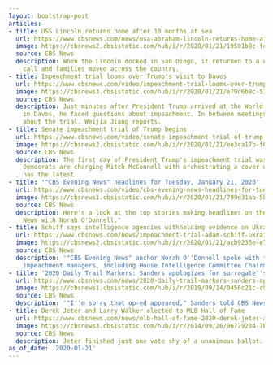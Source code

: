 ```yaml
---
layout: bootstrap-post
articles:
- title: USS Lincoln returns home after 10 months at sea
  url: https://www.cbsnews.com/news/usa-abraham-lincoln-returns-home-after-10-months-at-sea-2020-01-21/
  image: https://cbsnews2.cbsistatic.com/hub/i/r/2020/01/21/19501b8c-fd30-4250-a877-ce5533c32777/thumbnail/1200x630/d03eeb1491df8106f16f39db25adef08/hug2.png
  source: CBS News
  description: When the Lincoln docked in San Diego, it returned to a new port of
    call and families moved across the country.
- title: Impeachment trial looms over Trump's visit to Davos
  url: https://www.cbsnews.com/video/impeachment-trial-looms-over-trumps-visit-to-davos/
  image: https://cbsnews3.cbsistatic.com/hub/i/r/2020/01/21/e79d6b9c-536e-422a-8e2d-e86371fa88f4/thumbnail/1200x630/47e00286c673e8ddb889a8b71d022ab8/0121-en-impeachmentloomstrumpdavos-jiang-2011866-640x360.jpg
  source: CBS News
  description: Just minutes after President Trump arrived at the World Economic Forum
    in Davos, he faced questions about impeachment. In between meetings, he was briefed
    about the trial. Weijia Jiang reports.
- title: Senate impeachment trial of Trump begins
  url: https://www.cbsnews.com/video/senate-impeachment-trial-of-trump-begins/
  image: https://cbsnews2.cbsistatic.com/hub/i/r/2020/01/21/ee3ca17b-f64d-49c1-af93-3dee141af00d/thumbnail/1200x630/ab718cd83695c57318a97aef96018918/0121-en-impeachmenttrialbegins-reid001-2011862-640x360.jpg
  source: CBS News
  description: The first day of President Trump's impeachment trial was full of surprises.
    Democrats are charging Mitch McConnell with orchestrating a cover up. Chip Reid
    has the latest.
- title: '"CBS Evening News" headlines for Tuesday, January 21, 2020'
  url: https://www.cbsnews.com/video/cbs-evening-news-headlines-for-tuesday-january-21-2020/
  image: https://cbsnews1.cbsistatic.com/hub/i/r/2020/01/21/799d31ab-5bc8-4098-bec6-cab603df855a/thumbnail/1200x630/a9c3b4e6e225aa057b6c1c1451376c2b/0121-en-headlines001-2011856-640x360.jpg
  source: CBS News
  description: Here's a look at the top stories making headlines on the "CBS Evening
    News with Norah O'Donnell."
- title: Schiff says intelligence agencies withholding evidence on Ukraine
  url: https://www.cbsnews.com/news/impeachment-trial-adam-schiff-ukraine-nsa-cia-intelligence-agencies-withholding-information/
  image: https://cbsnews2.cbsistatic.com/hub/i/r/2020/01/21/acb9235e-e7b4-478a-9a21-32faf3680bc6/thumbnail/1200x630/59683519a2d243be53a56c02dcb1655b/image-from-ios.png
  source: CBS News
  description: '"CBS Evening News" anchor Norah O''Donnell spoke with four of the
    impeachment managers, including House Intelligence Committee Chairman Adam Schiff'
- title: '2020 Daily Trail Markers: Sanders apologizes for surrogate''s op-ed'
  url: https://www.cbsnews.com/news/2020-daily-trail-markers-sanders-apologizes-to-biden-over-surrogates-op-ed/
  image: https://cbsnews1.cbsistatic.com/hub/i/r/2019/09/14/0458c21c-c9e7-478c-9478-413eed67a1e5/thumbnail/1200x630/383f6ada006b2ab9baf5b7ff249c7262/trail-markers-newsletter-620x254-v2.jpg
  source: CBS News
  description: '"I''m sorry that op-ed appeared," Sanders told CBS News'' Cara Corte.'
- title: Derek Jeter and Larry Walker elected to MLB Hall of Fame
  url: https://www.cbsnews.com/news/mlb-hall-of-fame-2020-derek-jeter-and-larry-walker-elected-to-baseball-hall-of-fame-2020-01-21/
  image: https://cbsnews3.cbsistatic.com/hub/i/r/2014/09/26/96779234-7b01-458a-9a41-27d1cb1b0908/thumbnail/1200x630/1b7f70b68da7a6522d97bad4baa8a537/ap443194767662.jpg
  source: CBS News
  description: Jeter finished just one vote shy of a unanimous ballot.
as_of_date: '2020-01-21'
---
```


